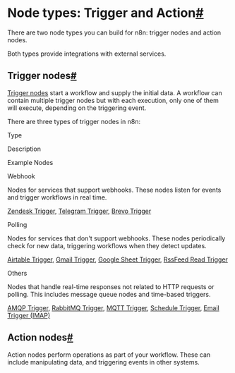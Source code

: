 [](https://github.com/n8n-io/n8n-docs/edit/main/docs/integrations/creating-nodes/plan/node-types.md "Edit this page")

# Node types: Trigger and Action[#](#node-types-trigger-and-action "Permanent link")

There are two node types you can build for n8n: trigger nodes and action nodes.

Both types provide integrations with external services.

## Trigger nodes[#](#trigger-nodes "Permanent link")

[Trigger nodes](../../../../glossary/#trigger-node-n8n) start a workflow and supply the initial data. A workflow can contain multiple trigger nodes but with each execution, only one of them will execute, depending on the triggering event.

There are three types of trigger nodes in n8n:

Type

Description

Example Nodes

Webhook

Nodes for services that support webhooks. These nodes listen for events and trigger workflows in real time.

[Zendesk Trigger](https://github.com/n8n-io/n8n/tree/master/packages/nodes-base/nodes/Zendesk), [Telegram Trigger](https://github.com/n8n-io/n8n/tree/master/packages/nodes-base/nodes/Telegram), [Brevo Trigger](https://github.com/n8n-io/n8n/tree/master/packages/nodes-base/nodes/Brevo)

Polling

Nodes for services that don't support webhooks. These nodes periodically check for new data, triggering workflows when they detect updates.

[Airtable Trigger](https://github.com/n8n-io/n8n/tree/master/packages/nodes-base/nodes/Airtable), [Gmail Trigger](https://github.com/n8n-io/n8n/tree/master/packages/nodes-base/nodes/Google/Gmail), [Google Sheet Trigger](https://github.com/n8n-io/n8n/tree/master/packages/nodes-base/nodes/Google/Sheet), [RssFeed Read Trigger](https://github.com/n8n-io/n8n/tree/master/packages/nodes-base/nodes/RssFeedRead)

Others

Nodes that handle real-time responses not related to HTTP requests or polling. This includes message queue nodes and time-based triggers.

[AMQP Trigger](https://github.com/n8n-io/n8n/tree/master/packages/nodes-base/nodes/Amqp), [RabbitMQ Trigger](https://github.com/n8n-io/n8n/tree/master/packages/nodes-base/nodes/RabbitMQ), [MQTT Trigger](https://github.com/n8n-io/n8n/tree/master/packages/nodes-base/nodes/MQTT), [Schedule Trigger](https://github.com/n8n-io/n8n/tree/master/packages/nodes-base/nodes/Schedule), [Email Trigger (IMAP)](https://github.com/n8n-io/n8n/tree/master/packages/nodes-base/nodes/EmailReadImap)

## Action nodes[#](#action-nodes "Permanent link")

Action nodes perform operations as part of your workflow. These can include manipulating data, and triggering events in other systems.